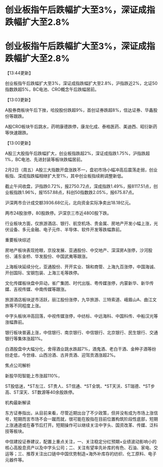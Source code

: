 # 创业板指午后跌幅扩大至3%，深证成指跌幅扩大至2.8%

# 创业板指午后跌幅扩大至3%，深证成指跌幅扩大至2.8%

【13:44更新】

创业板指午后跌幅扩大至3%，深证成指跌幅扩大至2.8%，沪指跌近2%，北证50指数跌超5%，BC电池、CRO概念午后跌幅居前。

【13:03更新】

A股券商板块午后下挫，哈投股份跌超9%，首创证券跌超8%，信达证券、华鑫股份等跟跌。

A股CRO板块午后跳水，药明康德跌停，康龙化成、泰格医药、美迪西、昭衍新药等快速跟跌。

【13:00更新】

A股三大股指午后跌幅扩大，创业板指跌超2%，深证成指跌1.75%，沪指跌超1%，BC电池、先进封装等板块跌幅居前。

2月2日（周五）A股三大指数开盘涨跌不一，盘初市场小幅冲高后震荡走弱，创业板指、深成指跌幅相继扩大至1%，其中创业板指续刷调整新低。

截止午间收盘，沪指跌0.72%，报2750.72点，深成指跌1.49%，报8117.51点，创业板指跌1.96%，报1557.88点，科创50指数跌2.05%，报675.87点。

沪深两市合计成交额3936.68亿元，北向资金实际净卖出18.18亿元。

两市24股涨停，80股跌停。沪深京三市近4800股下跌。

行业板块方面，仅旅游酒店、银行、航空机场、贵金属、房地产开发小幅上涨，光伏设备、多元金融、电子元件、半导体、软件开发等跌幅靠前。

重要板块综述

房地产板块表现抢眼，京投发展、亚通股份、中交地产、深深房A涨停，沙河股份、浦东金桥、华发股份、中国武夷等跟涨。

上海板块延续分化，亚通股份、开开实业、锦和商管、上海九百涨停，中国海诚、开创国际、宝钢包装、上海三毛等跌停。

文化传媒板块盘中异动，省广集团、时代出版、粤传媒涨停，内蒙新华、新华传媒、吉视传媒、中南传媒等跟涨。

旅游酒店板块逆市活跃，丽江股份涨停，九华旅游、三特索道、峨眉山A、曲江文旅等不同程度上涨。

中字头板块冲高回落，中视传媒涨停，中纺标、中远海科、中国科传、中船汉光等涨幅靠前。

银行板块普遍上涨，中信银行、南京银行、中信银行、北京银行、民生银行、交通银行等集体涨超1%。

白酒股盘中大幅分化，舍得酒业跳水跌超7%，酒鬼酒、老白干酒、金种子酒等纷纷走低，今世缘、山西汾酒、古井贡酒、迎驾贡酒涨超2%。

焦点公司解析

新股华阳智能上市涨超110%，

ST股低迷，*ST左江、ST贵人、ST信通、*ST全筑、*ST天沃、ST瑞德、*ST步高、ST深天、ST数源等40余股跌停。

机构最新解读

东方证券指出，从目前来看，尽管近期出台了不少政策，但并没有成为市场上涨信号，短期而言市场不会一蹴而就，很可能在股指在目前位置构筑阶段性底部，短期上涨通道或在春节后打开。短期操作可以继续关注中字头、国资改革、传媒、泛科技等板块。

中信建投证券建议，配置上重点关注，一、关注稳定分红预期+业绩波动影响小的核心高股息资产以及中字头公司；二、关注有望率先补库的有色、石油、家电、交运等；三、推荐关注出口链中中国优势制造+海外补库存的纺织、化工原料、电子元器件等。

